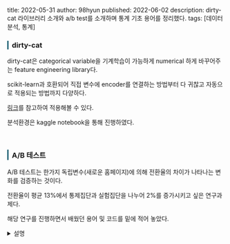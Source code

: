 title: 2022-05-31
author: 98hyun
published: 2022-06-02
description: dirty-cat 라이브러리 소개와 a/b test를 소개하며 통계 기초 용어를 정리했다. 
tags: [데이터분석, 통계]

<h3 style="border-left: solid 3px #0E6073;"><span style="background-color:#2e3f59"></span> &nbsp; dirty-cat </h3>

dirty-cat은 categorical variable을 기계학습이 가능하게 numerical 하게 바꾸어주는 feature engineering library다. 

scikit-learn과 호환되어 직접 변수에 encoder를 연결하는 방법부터 다 귀찮고 자동으로 적용되는 방법까지 다양하다.

<a href="https://www.kaggle.com/code/hwangchanghyun/dirty-cat-auto-tranformer-categorical-variable/notebook">링크</a>를 참고하여 적용해볼 수 있다. 

분석환경은 kaggle notebook을 통해 진행하였다.

<br>

<h3 style="border-left: solid 3px #0E6073;"><span style="background-color:#2e3f59"></span>&nbsp;  A/B 테스트 </h3>

A/B 테스트는 한가지 독립변수(새로운 홈페이지)에 의해 전환율의 차이가 나타나는 변화를 검증하는 것이다.  

전환율이 평균 13%에서 통제집단과 실험집단을 나누어 2%를 증가시키고 싶은 연구과제다.  

해당 연구를 진행하면서 배웠던 용어 및 코드를 밑에 적어 놓았다. 

<details><summary>설명</summary><blockquote><pre><code>

1. 귀무가설과 대립가설

이젠 확실하게 머리에 들어간 용어. 

귀무가설은 차이가 없는. 있는 그대로의 변화가 없는. 현재의 가설.   

대립가설은 차이가 발생한. 변화가 있는. 우리가 밝히고 싶은 가설. 

2. 1종 오류와 2종 오류

1종 오류란 귀무가설이 맞지만 기각하는 오류. 즉, 음성인데 양성이라고 한 오류.  

2종 오류란 대립가설이 맞지만 기각하는 오류. 즉, 양성인데 음성이라고 한 오류.

둘 다 오류기에 줄이면 좋지만 한쪽이 커지면 다른쪽은 작아지는 trade-off 관계이기 때문에 

그래도 오해(1종오류)보단 오류(2종오류)가 더 나쁘기 때문에 2종 오류를 적게 하는 편이다. 

3. 유의수준과 유의확률

유의수준은 1종 오류가 일어날 최대 확률. 즉, a=5%. 신뢰수준은 (1-a)=95%. 반대 관계. 

유의확률은 p값이라고도 하며 귀무가설이 맞다고 할 때 극단값이 나올 확률. 그래서 0.005 혹은 0.01? 정도로 한다. 

4. 검정력

드디어 검정력은 대립가설이 맞다고 할 때 채택할 확률. 즉, 2종 오류가 B이므로 (1-B) %.

검정력이 좋아지면 2종오류를 범할 확률이 줄어든다. 

python code 중 

import statsmodels.stats.api as sms
from math import ceil 

effect_size = sms.proportion_effectsize(0.13, 0.15)  
# Calculating effect size based on our expected rates
# 13%에서 15%가 되고 싶어하므로

required_n = sms.NormalIndPower().solve_power(
    effect_size, 
    power=0.8,  # 검정력 (1-b)
    alpha=0.05, # 신뢰계수 (a)
    ratio=1     # ?
    )                                                  # Calculating sample size needed

required_n = ceil(required_n)                          # Rounding up to next whole number                          

print(required_n) # 4720 

즉, 0.13 에서 0.15 2%가 증가했다는 것을 알고 검정력 0.8 정도가 되려면 4720 관찰이 필요하다는 것이다.  

그 후 , 두 이벤트의 정규성을 비교했을 때 p 값이 커서 귀무가설을 채택했다. 

즉, 전환율 상승이 없었다. 두 이벤트의 정규성을 비교하는 방법은 https://frhyme.github.io/python-libs/statsmodel_proportion_ztest/ 다음 링크를 참고한다. 

</code></pre></blockquote></details>

<br>